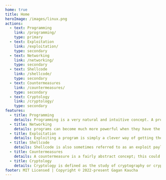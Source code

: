```yaml
---
home: true
title: Home
heroImage: /images/linux.png
actions:
  - text: Programming
    link: /programming/
    type: primary
  - text: Exploitation
    link: /exploitation/
    type: secondary
  - text: Networking
    link: /networking/
    type: secondary
  - text: Shellcode
    link: /shellcode/
    type: secondary
  - text: Countermeasures
    link: /countermeasures/
    type: secondary
  - text: Cryptology
    link: /cryptology/
    type: secondary
features:
  - title: Programming
    details: Programming is a very natural and intuitive concept. A program is nothing more than a series of statements written in a specific language.
  - title: Networking
    details: programs can become much more powerful when they have the ability tocommunicate with other programs via a network.
  - title: Exploitation
    details: Exploiting a program is simply a clever way of getting the computer to do what you want it to do, even if the currently running program was designed to prevent that action.
  - title: Shellcode
    details: Shellcode is also sometimes referred to as an exploit payload, since these self-contained programs do the real work once a program has been hacked.
  - title: Countermeasures
    details: A countermeasure is a fairly abstract concept; this could be a security product, a set of policies, a program, or simply just an attentive system administrator. 
  - title: Cryptology
    details: Cryptology is defined as the study of cryptography or cryptanalysis. Cryptography is simply the process of communicating secretly through the use of ciphers, and cryptanalysis is the process of cracking or deciphering such secret communications 
footer: MIT Licensed | Copyright © 2022-present Gagan Kaucha
---
```


